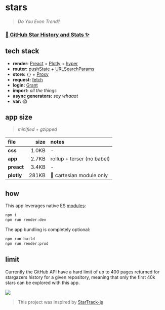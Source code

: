 
# stars

> _Do You Even Trend?_

### [:rocket: GitHub Star History and Stats :sparkles:][app]

## tech stack

- **render:** [Preact] + [Plotly] + [hyper]
- **router:** [pushState] + [URLSearchParams]
- **store:** `{}` + [Proxy]
- **request:** [fetch]
- **login:** [Grant]
- **import:** _all the things_
- **async generators:** _say whaaat_
- **var:** :scream:

## app size

> _minified + gzipped_

file       | size  | notes
:---       | ---:  | :---
**css**    | 1.0KB | -
**app**    | 2.7KB | rollup + terser (no babel)
**preact** | 3.4KB | -
**plotly** | 281KB | :grimacing: cartesian module only

## how

This app leverages native ES [modules]:

```bash
npm i
npm run render:dev
```

The app bundling is completely optional:

```bash
npm run build
npm run render:prod
```

## limit

Currently the GitHub API have a hard limit of up to 400 pages returned for stargazers history for a given repository, meaning that only the first 40k stars can be explored with this app.


![][screenshot]

> This project was inspired by [StarTrack-js][startrack]


  [app]: https://simov.github.io/stars/
  [Preact]: https://github.com/developit/preact
  [Plotly]: https://github.com/plotly/plotly.js
  [hyper]: https://github.com/simov/stars/blob/master/lib/hyper.js
  [pushState]: https://developer.mozilla.org/en-US/docs/Web/API/History_API
  [URLSearchParams]: https://developer.mozilla.org/en-US/docs/Web/API/URLSearchParams
  [Proxy]: https://developer.mozilla.org/en-US/docs/Web/JavaScript/Reference/Global_Objects/Proxy
  [fetch]: https://developer.mozilla.org/en-US/docs/Web/API/Fetch_API
  [Grant]: https://github.com/simov/grant
  [modules]: https://developer.mozilla.org/en-US/docs/Web/JavaScript/Reference/Statements/import
  [startrack]: https://seladb.github.io/StarTrack-js/
  [<40k]: https://github.com/search?q=stars%3A%3E40000&type=Repositories
  [screenshot]: https://i.imgur.com/eD7irk5.png
